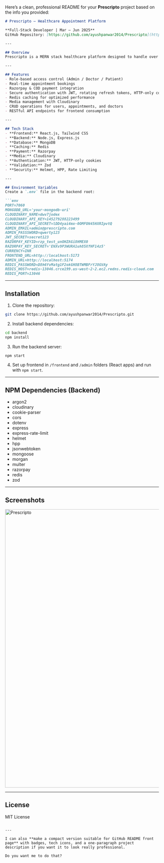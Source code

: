 Here’s a clean, professional README for your **Prescripto** project based on the info you provided:

````markdown
# Prescripto – Healthcare Appointment Platform

**Full-Stack Developer | Mar – Jun 2025**  
GitHub Repository: [https://github.com/ayushpanwar2014/Prescripto](https://github.com/ayushpanwar2014/Prescripto) | Remote  

---

## Overview
Prescripto is a MERN stack healthcare platform designed to handle over **100 real-time bookings per day**. It improves appointment workflow by **50%** through role-based access for **Admin, Doctor, and Patient**. The platform integrates **Razorpay** and **COD** support for flexible payments, and employs **JWT authentication with rotating refresh tokens and HTTP-only cookies**, reducing unauthorized access by **80%**. Additionally, **Redis** caching and **Cloudinary** integration enhance performance and media handling.

---

## Features
- Role-based access control (Admin / Doctor / Patient)  
- Real-time appointment bookings  
- Razorpay & COD payment integration  
- Secure authentication with JWT, rotating refresh tokens, HTTP-only cookies  
- Redis caching for optimized performance  
- Media management with Cloudinary  
- CRUD operations for users, appointments, and doctors  
- RESTful API endpoints for frontend consumption  

---

## Tech Stack
- **Frontend:** React.js, Tailwind CSS  
- **Backend:** Node.js, Express.js  
- **Database:** MongoDB  
- **Caching:** Redis  
- **Payment:** Razorpay  
- **Media:** Cloudinary  
- **Authentication:** JWT, HTTP-only cookies  
- **Validation:** Zod  
- **Security:** Helmet, HPP, Rate Limiting  

---

## Environment Variables
Create a `.env` file in the backend root:

```env
PORT=7060
MONGODB_URL='your-mongodb-uri'
CLOUDINARY_NAME=dwv7jodex
CLOUDINARY_API_KEY=145279288223499
CLOUDINARY_API_SECRET=lDD4yai4mx-0OMFON45HXRIpvtQ
ADMIN_EMAIL=admin@prescripto.com
ADMIN_PASSSWORD=qwerty123
JWT_SECRET=secret123
RAZORPAY_KEYID=rzp_test_unOHZAGi8HMEX0
RAZORPAY_KEY_SECRET='ENXv9P3WURA1uh85XfHF14z5'
CURRENCY=INR
FRONTEND_URL=http://localhost:5173
ADMIN_URL=http://localhost:5174
REDIS_PASSWORD=D8h6YvMatg1F2okGH8BTWMBFrYJ8GVAy
REDIS_HOST=redis-13046.crce199.us-west-2-2.ec2.redns.redis-cloud.com
REDIS_PORT=13046
````

---

## Installation

1. Clone the repository:

```bash
git clone https://github.com/ayushpanwar2014/Prescripto.git
```

2. Install backend dependencies:

```bash
cd backend
npm install
```

3. Run the backend server:

```bash
npm start
```

4. Set up frontend in `/frontend` and `/admin` folders (React apps) and run with `npm start`.

---

## NPM Dependencies (Backend)

* argon2
* cloudinary
* cookie-parser
* cors
* dotenv
* express
* express-rate-limit
* helmet
* hpp
* jsonwebtoken
* mongoose
* morgan
* multer
* razorpay
* redis
* zod

---

## Screenshots
<img width="1360" height="909" alt="Prescripto" src="https://github.com/user-attachments/assets/0d67ef8d-898f-4b84-969c-978c0d509a77" />


---

## License

MIT License

```

---

I can also **make a compact version suitable for GitHub README front page** with badges, tech icons, and a one-paragraph project description if you want it to look really professional.  

Do you want me to do that?
```
